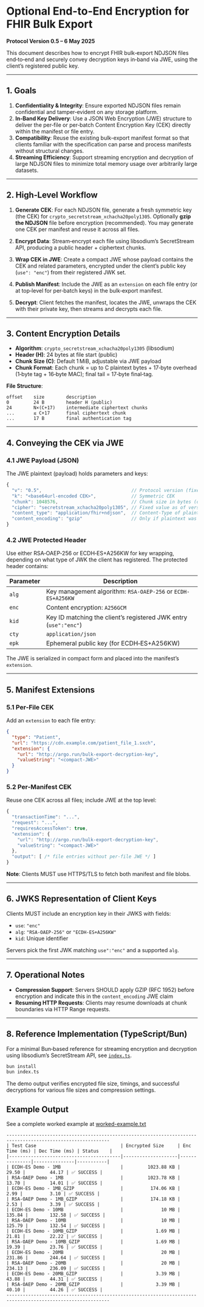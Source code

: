 # Optional End-to-End Encryption for FHIR Bulk Export

**Protocol Version 0.5 – 6 May 2025**

This document describes how to encrypt FHIR bulk‑export NDJSON files end‑to‑end and securely convey decryption keys in‑band via JWE, using the client’s registered public key.

---

## 1. Goals

1. **Confidentiality & Integrity**: Ensure exported NDJSON files remain confidential and tamper‑evident on any storage platform.
2. **In‑Band Key Delivery**: Use a JSON Web Encryption (JWE) structure to deliver the per‑file or per‑batch Content Encryption Key (CEK) directly within the manifest or file entry.
3. **Compatibility**: Reuse the existing bulk-export manifest format so that clients familiar with the specification can parse and process manifests without structural changes.
4. **Streaming Efficiency**: Support streaming encryption and decryption of large NDJSON files to minimize total memory usage over arbitrarily large datasets.

---

## 2. High‑Level Workflow

1. **Generate CEK**: For each NDJSON file, generate a fresh symmetric key (the CEK) for `crypto_secretstream_xchacha20poly1305`. Optionally **gzip the NDJSON** file before encryption (recommended). You may generate one CEK per manifest and reuse it across all files.

2. **Encrypt Data**: Stream‑encrypt each file using libsodium’s SecretStream API, producing a public header + ciphertext chunks.

3. **Wrap CEK in JWE**: Create a compact JWE whose payload contains the CEK and related parameters, encrypted under the client’s public key (`use": "enc"`) from their registered JWK set.

4. **Publish Manifest**: Include the JWE as an `extension` on each file entry (or at top‑level for per‑batch keys) in the bulk‑export manifest.

5. **Decrypt**: Client fetches the manifest, locates the JWE, unwraps the CEK with their private key, then streams and decrypts each file.

---

## 3. Content Encryption Details

* **Algorithm**: `crypto_secretstream_xchacha20poly1305` (libsodium)
* **Header (H)**: 24 bytes at file start (public)
* **Chunk Size (C)**: Default 1 MiB, adjustable via JWE payload
* **Chunk Format**: Each chunk = up to C plaintext bytes + 17‑byte overhead (1‑byte tag + 16‑byte MAC); final tail = 17‑byte final‑tag.

**File Structure**:

```
offset    size        description
0         24 B        header H (public)
24        N×(C+17)    intermediate ciphertext chunks
...       ≤ C+17      final ciphertext chunk
...       17 B        final authentication tag
```

---

## 4. Conveying the CEK via JWE

### 4.1 JWE Payload (JSON)

The JWE plaintext (payload) holds parameters and keys:

```js
{
  "v": "0.5",                                 // Protocol version (fixed value)
  "k": "<base64url‑encoded CEK>",             // Symmetric CEK
  "chunk": 1048576,                           // Chunk size in bytes (optional)
  "cipher": "secretstream_xchacha20poly1305", // Fixed value as of version 0.5
  "content_type": "application/fhir+ndjson",  // Content-Type of plaintext
  "content_encoding": "gzip"                  // Only if plaintext was gzip'd before encryption
}
```

### 4.2 JWE Protected Header

Use either RSA‑OAEP‑256 or ECDH‑ES+A256KW for key wrapping, depending on what type of JWK the client has registered. The protected header contains:

| Parameter | Description                                                      |
| --------- | ---------------------------------------------------------------- |
| `alg`     | Key management algorithm: `RSA-OAEP-256` or `ECDH-ES+A256KW`     |
| `enc`     | Content encryption: `A256GCM`                                    |
| `kid`     | Key ID matching the client’s registered JWK entry (`use":"enc"`) |
| `cty`     | `application/json`                                               |
| `epk`     | Ephemeral public key (for ECDH‑ES+A256KW)                        |

The JWE is serialized in compact form and placed into the manifest’s `extension`.

---

## 5. Manifest Extensions

### 5.1 Per‑File CEK

Add an `extension` to each file entry:

```json
{
  "type": "Patient",
  "url": "https://cdn.example.com/patient_file_1.sxch",
  "extension": {
    "url": "http://argo.run/bulk-export-decryption-key",
    "valueString": "<compact-JWE>"
  }
}
```

### 5.2 Per‑Manifest CEK

Reuse one CEK across all files; include JWE at the top level:

```js
{
  "transactionTime": "...",
  "request": "...",
  "requiresAccessToken": true,
  "extension": {
    "url": "http://argo.run/bulk-export-decryption-key",
    "valueString": "<compact-JWE>"
  },
  "output": [ /* file entries without per-file JWE */ ]
}
```

**Note**: Clients MUST use HTTPS/TLS to fetch both manifest and file blobs.

---

## 6. JWKS Representation of Client Keys

Clients MUST include an encryption key in their JWKS with fields:

* `use`: `"enc"`
* `alg`: `"RSA-OAEP-256"` or `"ECDH-ES+A256KW"`
* `kid`: Unique identifier

Servers pick the first JWK matching `use":"enc"` and a supported `alg`.

---
## 7. Operational Notes

* **Compression Support**: Servers SHOULD apply GZIP (RFC 1952) before encryption and indicate this in the `content_encoding` JWE claim
* **Resuming HTTP Requests**: Clients may resume downloads at chunk boundaries via HTTP Range requests.

---
## 8. Reference Implementation (TypeScript/Bun)

For a minimal Bun‑based reference for streaming encryption and decryption using libsodium’s SecretStream API, see [`index.ts`](./index.ts).


```bash
bun install
bun index.ts
```

The demo output verifies encrypted file size, timings, and successful decryptions for various file sizes and compression settings.


## Example Output

See a complete worked example at [worked-example.txt](./worked-example.txt)

```
------------------------------------------------------------------------------------------------------------
| Test Case                               | Encrypted Size     | Enc Time (ms) | Dec Time (ms) | Status    |
|-----------------------------------------|--------------------|---------------|---------------|-----------|
| ECDH-ES Demo - 1MB                      |         1023.88 KB |         29.50 |         44.17 | ✅ SUCCESS |
| RSA-OAEP Demo - 1MB                     |         1023.78 KB |         13.70 |         14.01 | ✅ SUCCESS |
| ECDH-ES Demo - 1MB_GZIP                 |          174.06 KB |          2.99 |          3.10 | ✅ SUCCESS |
| RSA-OAEP Demo - 1MB_GZIP                |          174.18 KB |          2.53 |          3.39 | ✅ SUCCESS |
| ECDH-ES Demo - 10MB                     |              10 MB |        135.84 |        132.58 | ✅ SUCCESS |
| RSA-OAEP Demo - 10MB                    |              10 MB |        125.79 |        132.54 | ✅ SUCCESS |
| ECDH-ES Demo - 10MB_GZIP                |            1.69 MB |         21.81 |         22.22 | ✅ SUCCESS |
| RSA-OAEP Demo - 10MB_GZIP               |            1.69 MB |         19.39 |         23.76 | ✅ SUCCESS |
| ECDH-ES Demo - 20MB                     |              20 MB |        231.86 |        244.64 | ✅ SUCCESS |
| RSA-OAEP Demo - 20MB                    |              20 MB |        234.13 |        236.09 | ✅ SUCCESS |
| ECDH-ES Demo - 20MB_GZIP                |            3.39 MB |         43.88 |         44.31 | ✅ SUCCESS |
| RSA-OAEP Demo - 20MB_GZIP               |            3.39 MB |         40.10 |         44.26 | ✅ SUCCESS |
------------------------------------------------------------------------------------------------------------
```
